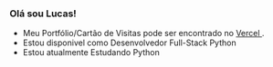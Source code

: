 ### Olá sou Lucas!

- Meu Portfólio/Cartão de Visitas pode ser encontrado no <a href="https://portfolio-hyri.vercel.app/"> Vercel </a>.
- Estou disponivel como Desenvolvedor Full-Stack Python
- Estou atualmente Estudando Python

          
